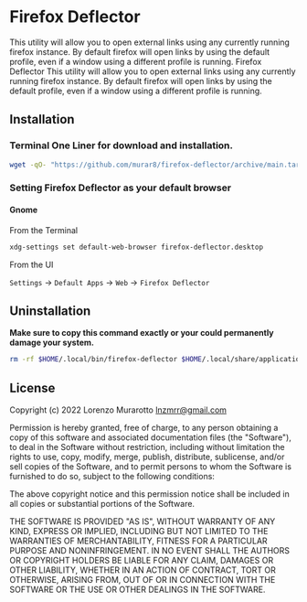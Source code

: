# Firefox Deflector

This utility will allow you to open external links using any currently running firefox instance. By default firefox will open links by using the default profile, even if a window using a different profile is running.
Firefox Deflector
This utility will allow you to open external links using any currently running firefox instance. By default firefox will open links by using the default profile, even if a window using a different profile is running.

## Installation

### Terminal One Liner for download and installation.

```bash
wget -qO- "https://github.com/murar8/firefox-deflector/archive/main.tar.gz" | tar xvz --transform 's/firefox-deflector-main/.firefox-deflector/' -C $HOME -- && $HOME/.firefox-deflector/install.sh
```

### Setting Firefox Deflector as your default browser

#### Gnome

From the Terminal

```bash
xdg-settings set default-web-browser firefox-deflector.desktop
```

From the UI

`Settings` -> `Default Apps` -> `Web` -> `Firefox Deflector`

## Uninstallation

**Make sure to copy this command exactly or your could permanently damage your system.**

```bash
rm -rf $HOME/.local/bin/firefox-deflector $HOME/.local/share/applications/firefox-deflector.desktop $HOME/.firefox-deflector
```

## License

Copyright (c) 2022 Lorenzo Murarotto <lnzmrr@gmail.com>

Permission is hereby granted, free of charge, to any person
obtaining a copy of this software and associated documentation
files (the "Software"), to deal in the Software without
restriction, including without limitation the rights to use,
copy, modify, merge, publish, distribute, sublicense, and/or sell
copies of the Software, and to permit persons to whom the
Software is furnished to do so, subject to the following
conditions:

The above copyright notice and this permission notice shall be
included in all copies or substantial portions of the Software.

THE SOFTWARE IS PROVIDED "AS IS", WITHOUT WARRANTY OF ANY KIND,
EXPRESS OR IMPLIED, INCLUDING BUT NOT LIMITED TO THE WARRANTIES
OF MERCHANTABILITY, FITNESS FOR A PARTICULAR PURPOSE AND
NONINFRINGEMENT. IN NO EVENT SHALL THE AUTHORS OR COPYRIGHT
HOLDERS BE LIABLE FOR ANY CLAIM, DAMAGES OR OTHER LIABILITY,
WHETHER IN AN ACTION OF CONTRACT, TORT OR OTHERWISE, ARISING
FROM, OUT OF OR IN CONNECTION WITH THE SOFTWARE OR THE USE OR
OTHER DEALINGS IN THE SOFTWARE.
